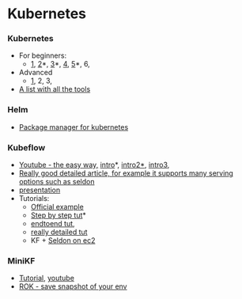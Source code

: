 # Kubernetes

### Kubernetes

* For beginners:
  * [1](https://medium.com/containermind/a-beginners-guide-to-kubernetes-7e8ca56420b6), [2](https://medium.com/faun/kubernetes-basics-for-new-users-d57fdf85adba)\*, [3](https://medium.com/google-cloud/kubernetes-101-pods-nodes-containers-and-clusters-c1509e409e16)\*, [4](https://medium.com/swlh/kubernetes-in-a-nutshell-tutorial-for-beginners-caa442dfd6c0), [5](https://kubernetes.io/docs/tutorials/kubernetes-basics/)\*, 6,&#x20;
* Advanced&#x20;
  * [1](https://www.freecodecamp.org/news/learn-kubernetes-in-under-3-hours-a-detailed-guide-to-orchestrating-containers-114ff420e882/), 2, 3,
* [A list with all the tools ](https://collabnix.github.io/kubetools/)

### Helm

* [Package manager for kubernetes](https://helm.sh/)

### Kubeflow

* [Youtube - the easy way,](https://www.youtube.com/watch?v=P5wcE4IwKgQ) [intro](https://medium.com/@amina.alsherif/how-to-get-started-with-kubeflow-187792f3e99)\*, [intro2\*](https://kubernetes.io/blog/2017/12/introducing-kubeflow-composable/), [intro3](https://medium.com/better-programming/kubeflow-pipelines-with-gpus-1af6a74ec2a),
* [Really good detailed article, for example it supports many serving options such as seldon](https://ubuntu.com/blog/ml-serving-models-with-kubeflow-on-ubuntu-part-1)
* [presentation](https://www.oliverwyman.com/content/dam/oliver-wyman/v2/events/2018/March/Google\_London\_Event/Public%20Introduction%20to%20Kubeflow.pdf)
* Tutorials:
  * [Official example](https://github.com/kubeflow/example-seldon)
  * [Step by step tut](https://codelabs.developers.google.com/codelabs/cloud-kubeflow-e2e-gis/index.html?index=..%2F..index#0)\*
  * [endtoend tut](https://journal.arrikto.com/an-end-to-end-ml-pipeline-on-prem-notebooks-kubeflow-pipelines-on-the-new-minikf-ee618b7dc7de),&#x20;
  * [really detailed tut](https://towardsdatascience.com/how-to-create-and-deploy-a-kubeflow-machine-learning-pipeline-part-1-efea7a4b650f)
  * KF + [Seldon on ec2](https://docs.seldon.io/projects/seldon-core/en/latest/examples/kubeflow\_seldon\_e2e\_pipeline.html)

### MiniKF

* [Tutorial](https://journal.arrikto.com/an-end-to-end-ml-pipeline-on-prem-notebooks-kubeflow-pipelines-on-the-new-minikf-ee618b7dc7de), [youtube](https://www.youtube.com/watch?v=XZGHFktDSE0)
* [ROK - save snapshot of your env](https://journal.arrikto.com/arrikto-launches-rok-and-rok-registry-93d76eb0c3a2)
